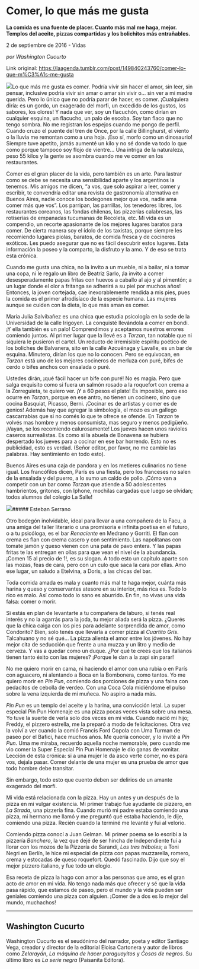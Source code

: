 # Comer, lo que más me gusta

**La comida es una fuente de placer. Cuanto más mal me haga, mejor. Templos del aceite, pizzas compartidas y los bolichitos más entrañables.**

2 de septiembre de 2016 - Vidas

_por Washington Cucurto_

Link original: https://laagenda.tumblr.com/post/149840243760/comer-lo-que-m%C3%A1s-me-gusta

![](https://64.media.tumblr.com/a9a10ec8d987ea11c59f7b3f6b16d262/tumblr_inline_pk2hwtPAsy1t6q87u_500.jpg)Lo que más me gusta es comer. Podría vivir sin hacer el amor, sin leer, sin pensar, inclusive podría vivir sin amar o amar sin vivir o… sin ver a mi madre querida. Pero lo único que no podría parar de hacer, es comer. ¡Cualquiera diría: es un gordo, un exagerado del morfi, un excedido de los gustos, los sabores, los olores! Y nada que ver, soy un flacuchón, como dirían en cualquier esquina, un flacucho, un palo de escoba. Soy tan flaco que no tengo sombra. No me registran los espejos cuando me pongo de perfil. Cuando cruzo el puente del tren de Once, por la calle Billinghurst, el viento o la lluvia me remontan como a una hoja. ¡Eso sí, morfo como un dinosaurio! Siempre tuve apetito, jamás aumenté un kilo y no sé donde va todo lo que como porque tampoco soy flojo de vientre… Una intriga de la naturaleza, peso 55 kilos y la gente se asombra cuando me ve comer en los restaurantes. 


Comer es el gran placer de la vida, pero también es un arte. Para lastrar como se debe se necesita una sensibilidad aparte y los argentinos la tenemos. Mis amigos me dicen, “a vos, que solo aspirar a leer, comer y escribir, te convendría editar una revista de gastronomía alternativa en Buenos Aires, nadie conoce los bodegones mejor que vos, nadie ama comer más que vos”. Los parripan, las parrillas, los tenedores libres, los restaurantes coreanos, las fondas chilenas, las pizzerías calabresas, las rotiserías de empanadas tucumanas de Recoleta, etc. Mi vida es un compendio, un recorte apasionante de los mejores lugares baratos para comer. De cierta manera soy el ídolo de los taxistas, porque siempre les recomiendo lugares piolas, baratos, de comida fresca y de cocineros exóticos. Les puedo asegurar que no es fácil descubrir estos lugares. Esta información la poseo y la comparto, la disfruto y la amo. Y de eso se trata esta crónica. 


Cuando me gusta una chica, no la invito a un mueble, ni a bailar, ni a tomar una copa, ni le regalo un libro de Beatriz Sarlo, ¡la invito a comer desesperadamente papas fritas con huevos a caballo al ajo y al pimentón; a un lugar donde el olor a fritanga se adherirá a su piel por muchos años! Entonces, la joven cortejada, cae inexorablemente rendida a mis pies, pues la comida es el primer afrodisíaco de la especie humana. Las mujeres aunque se cuiden con la dieta, lo que más aman es comer.


María Julia Salvibañez es una chica que estudia psicología en la sede de la Universidad de la calle Irigoyen. La conquisté llevándola a comer en bondi. ¡Y ella también es un palo! Comprendimos y aceptamos nuestros errores comiendo juntos. Al primer lugar que la llevé es a *Tarzan*, tan notable que ni siquiera le pusieron el cartel. Un reducto de irremisible espíritu poético de los boliches de Balvanera, sito en la calle Azcuénaga y Lavalle, es un bar de esquina. Minutero, dirían los que no lo conocen. Pero se equivocan, en *Tarzan* está uno de los mejores cocineros de merluza con puré, bifes de cerdo o bifes anchos con ensalada o puré. 


Ustedes dirán, ¡qué fácil hacer un bife con puré! No es magia. Pero que salga exquisito como si fuera un salmón rosado a la roquefort con crema a la Zorreguieta, te quiero ver. ¡Y a 60 pesos el plato! Es imposible, pero eso ocurre en *Tarzan*, porque en ese antro, no tienen un cocinero, sino que cocina Basquiat, Picasso, Berni. ¡Cocinar es de artistas y comer es de genios! Además hay que agregar la simbología, el mozo es un gallego cascarrabias que si no comés lo que te ofrece se ofende. En *Tarzan* te volvés mas hombre y menos consumista, mas seguro y menos pedigüeño. ¡Vayan, se los recomiendo calurosamente! Los jueves hacen unos ravioles caseros surrealistas. Es como si la abuela de Bonavena se hubiera despertado los jueves para a cocinar en ese bar horrendo. Esto no es publicidad, esto es verdad. (Señor editor, por favor, no me cambie las palabras. Hay sentimiento en todo esto). 


Buenos Aires es una caja de pandora y en los metieres culinarios no tiene igual. Los francófilos dicen, París es una fiesta, pero los franceses no salen de la ensalada y del puerro, a lo sumo un caldo de pollo. ¡Cómo van a competir con un bar como *Tarzan* que atiende a 50 adolescentes hambrientos, gritones, con Iphone, mochilas cargadas que luego se olvidan; todos alumnos del colegio La Salle!


![](https://64.media.tumblr.com/a9a10ec8d987ea11c59f7b3f6b16d262/tumblr_inline_pk2hwtPAsy1t6q87u_500.jpg)##### Esteban Serrano

Otro bodegón inolvidable, ideal para llevar a una compañera de la Facu, a una amiga del taller literario o una promisoria e infinita poetisa en el futuro, o a tu psicóloga, es el bar *Renaciente* en Medrano y Gorriti. El flan con crema es flan con crema casero y con sentimiento. Las napolitanas con tomate jamón y queso vienen con una pata de pavo entera. Y las papas fritas te las entregan en ollas para que vean el nivel de la abundancia. ¡Comen 15 al precio de 1!, es su slogan. A todo esto un capítulo aparte son las mozas, feas de cara, pero con un culo que saca la cara por ellas. Amo ese lugar, un saludo a Etelvina, a Doris, a las chicas del bar. 


Toda comida amada es mala y cuanto más mal te haga mejor, cuánta más harina y queso y conservantes atesore en su interior, más rica es. Todo lo rico es malo. Así como todo lo sano es aburrido. En fin, no vivas una vida falsa: comer o morir. 


Si estás en plan de levantarte a tu compañera de laburo, si tenés real interés y no la agarrás para la joda, tu mejor aliada será la pizza. ¿Querés que la chica caiga con los pies para adelante sorprendida de amor, como Condorito? Bien, solo tenés que llevarla a comer pizza al *Cuartito Gris*. Talcahuano y no sé qué… La pizza alienta el amor entre los jóvenes. No hay mejor cita de seducción que frente a una muzza y un litro y medio de cerveza. Y vas a quedar como un duque. ¿Por qué te crees que los italianos tienen tanto éxito con las mujeres? ¡Porque le dan a la zapi sin parar!


No me quiero morir en cama, ni haciendo el amor con una rubia o en París con aguacero, ni alentando a Boca en la Bombonera, como tantos. Yo me quiero morir en *Pin Pun*, comiendo dos porciones de pizza y una faina con pedacitos de cebolla de verdeo. Con una Coca Cola midiéndome el pulso sobre la vena izquierda de mi muñeca. No aspiro a nada más.


*Pin Pun* es un templo del aceite y la harina, una convicción letal. La super especial Pin Pun Homenaje es una pizza pocas veces vista sobre una mesa. Yo tuve la suerte de verla solo dos veces en mi vida. Cuando nació mi hijo; Freddy, el pizzero estrella, me la preparó a modo de felicitaciones. Otra vez la volví a ver cuando la comió Francis Ford Copola con Uma Turman de paseo por el Bafici, hace muchos años. Me quería conocer, y lo invité a *Pin Pun*. Uma me miraba, recuerdo aquella noche memorable, pero cuando me vio comer la Super Especial Pin Pun Homenaje le dio ganas de vomitar. Lección de esta crónica: si a una mujer le da asco verte comer, no es para vos, dejala pasar. Comer delante de una mujer es una prueba de amor que todo hombre debe transitar.


Sin embargo, todo esto que cuento deben ser delirios de un amante exagerado del morfi. 


Mi vida está relacionada con la pizza. Hay un antes y un después de la pizza en mi vulgar existencia. Mi primer trabajo fue ayudante de pizzero, en *La Strada*, una pizzería fina. Cuando murió mi padre estaba comiendo una pizza, mi hermano me llamó y me preguntó qué estaba haciendo, le dije, comiendo una pizza. Recién cuando la terminé me levanté y fui al velorio.


Comiendo pizza conocí a Juan Gelman. Mi primer poema se lo escribí a la pizzería *Banchero*, la vez que dejé de ser hincha de Independiente fui a llorar con los mozos de la Pizzería de Sarandí, *Los tres tréboles*; a Toni Negri en Berlín, le hice mi especial de pizza con papas muzzarella, romero, crema y estocadas de queso roquefort. Quedó fascinado. Dijo que soy el mejor pizzero italiano, y fue todo un elogio. 


Esa receta de pizza la hago con amor a las personas que amo, es el gran acto de amor en mi vida. No tengo nada más que ofrecer y sé que la vida pasa rápido, que estamos de paseo, pero el mundo y la vida pueden ser geniales comiendo una pizza con alguien. ¡Comer de a dos es lo mejor del mundo, muchachos!


  




---

 Washington Cucurto
-------------------

 Washington Cucurto es el seudónimo del narrador, poeta y editor Santiago Vega, creador y director de la editorial Eloísa Cartonera y autor de libros como *Zelarayán*, *La máquina de hacer paraguayitos* y *Cosas de negros*. Su último libro es *La serie negra* (Paisanita Editora). 

